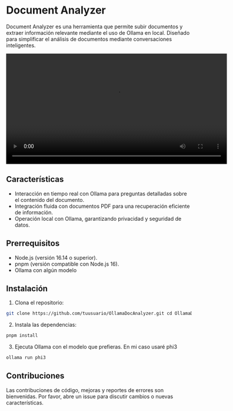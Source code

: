 # Document Analyzer

Document Analyzer es una herramienta que permite subir documentos y extraer información relevante mediante el uso de Ollama en local. Diseñado para simplificar el análisis de documentos mediante conversaciones inteligentes.

<video width="600" controls>
  <source src="doc/demostracion.mp4" type="video/mp4">
  Tu navegador no soporta la reproducción de videos.
</video>

## Características

- Interacción en tiempo real con Ollama para preguntas detalladas sobre el contenido del documento.
- Integración fluida con documentos PDF para una recuperación eficiente de información.
- Operación local con Ollama, garantizando privacidad y seguridad de datos.

## Prerrequisitos

- Node.js (versión 16.14 o superior).
- pnpm (versión compatible con Node.js 16).
- Ollama con algún modelo 

## Instalación

1. Clona el repositorio:
``` bash
git clone https://github.com/tuusuario/OllamaDocAnalyzer.git cd OllamaDocAnalyzer
```

2. Instala las dependencias:
``` bash
pnpm install
```

3. Ejecuta Ollama con el modelo que prefieras. En mi caso usaré phi3
``` bash
ollama run phi3
```

## Contribuciones

Las contribuciones de código, mejoras y reportes de errores son bienvenidas. Por favor, abre un issue para discutir cambios o nuevas características.